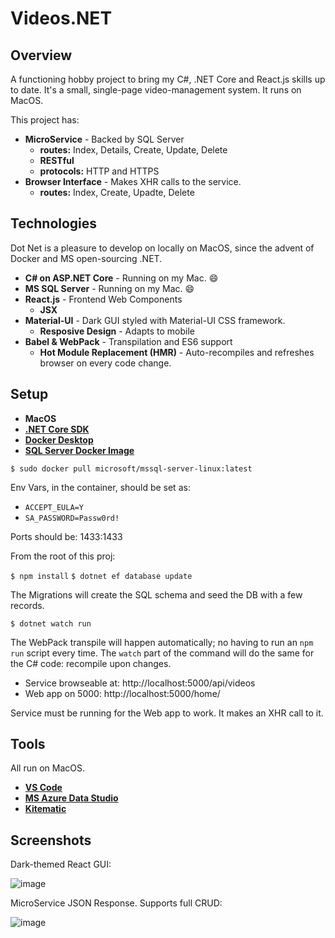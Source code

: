 # Videos.NET

## Overview

A functioning hobby project to bring my C#, .NET Core and React.js skills up to date. It's a small, single-page video-management system. It runs on MacOS.

This project has:

* **MicroService** - Backed by SQL Server
  * **routes:** Index, Details, Create, Update, Delete
  * **RESTful**
  * **protocols:** HTTP and HTTPS
* **Browser Interface** - Makes XHR calls to the service.
  * **routes:** Index, Create, Upadte, Delete

## Technologies

Dot Net is a pleasure to develop on locally on MacOS, since the advent of Docker and MS open-sourcing .NET.

* **C# on ASP.NET Core** - Running on my Mac. :smile:
* **MS SQL Server** - Running on my Mac. :smile:
* **React.js** - Frontend Web Components
  * **JSX**
* **Material-UI** - Dark GUI styled with Material-UI CSS framework.
  * **Resposive Design** - Adapts to mobile
* **Babel & WebPack** - Transpilation and ES6 support
  * **Hot Module Replacement (HMR)** - Auto-recompiles and refreshes browser on every code change.

## Setup

* **MacOS**
* **[.NET Core SDK](https://dotnet.microsoft.com/download)**
* **[Docker Desktop](https://www.docker.com/products/docker-desktop)**
* **[SQL Server Docker Image](https://hub.docker.com/r/microsoft/mssql-server-linux)**

`$ sudo docker pull microsoft/mssql-server-linux:latest`

Env Vars, in the container, should be set as:

* `ACCEPT_EULA=Y`
* `SA_PASSWORD=Passw0rd!`

Ports should be: 1433:1433

From the root of this proj:

`$ npm install`
`$ dotnet ef database update`

The Migrations will create the SQL schema and seed the DB with a few records.

`$ dotnet watch run`

The WebPack transpile will happen automatically; no having to run an `npm run` script every time. The `watch` part of the command will do the same for the C# code: recompile upon changes.

* Service browseable at: http://localhost:5000/api/videos
* Web app on 5000: http://localhost:5000/home/

Service must be running for the Web app to work. It makes an XHR call to it.

## Tools

All run on MacOS.

* **[VS Code](https://code.visualstudio.com/)**
* **[MS Azure Data Studio](https://docs.microsoft.com/en-us/sql/azure-data-studio/download?view=sql-server-2017)**
* **[Kitematic](https://kitematic.com/)**

## Screenshots

Dark-themed React GUI:

![image](https://user-images.githubusercontent.com/214047/65363869-14d06300-dbdc-11e9-82e6-c4e508b596cc.png)

MicroService JSON Response. Supports full CRUD:

![image](https://user-images.githubusercontent.com/214047/65304104-ceccbe00-db4d-11e9-99d9-381d0dea46d6.png)
